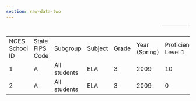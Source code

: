 ```yaml
---
section: raw-data-two
---
```


<table class="table table-responsive seda-table w-100">
<thead><tr><th style="border: none;" title="Field #1"></th>
<th style="border: none;" title="Field #2"></th>
<th style="border: none;" title="Field #3"></th>
<th style="border: none;" title="Field #4"></th>
<th style="border: none;" title="Field #5"></th>
<th style="border: none;" title="Field #6" style="background-color: transparent;"></th>
<th colspan="4" style=""title="Field #7">Number of Students Scoring at</th>

</tr></thead>
<tbody><tr>
<td>NCES School ID</td>
<td>State FIPS Code</td>
<td>Subgroup</td>
<td>Subject</td>
<td>Grade</td>
<td>Year (Spring)</td>
<td>Proficiency Level 1</td>
<td>Proficiency Level 2</td>
<td>Proficiency Level 3</td>
<td>Proficiency Level 4</td>
</tr>
<tr>
<td>1</td>
<td>A</td>
<td>All students</td>
<td>ELA</td>
<td>3</td>
<td>2009</td>
<td>10</td>
<td>50</td>
<td>100</td>
<td>50</td>
</tr>
<tr>
<td>2</td>
<td>A</td>
<td>All students</td>
<td>ELA</td>
<td>3</td>
<td>2009</td>
<td>0</td>
<td>30</td>
<td>80</td>
<td>40</td>
</tr>
</tbody></table>